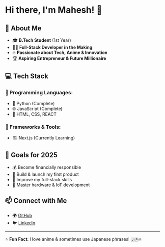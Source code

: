 # Hi there, I'm Mahesh! 👋

## 🚀 About Me

- 🎓 **B.Tech Student** (1st Year)
- 👨‍💻 **Full-Stack Developer in the Making**
- 🔥 **Passionate about Tech, Anime & Innovation**
- 🏆 **Aspiring Entrepreneur & Future Millionaire**


## 💻 Tech Stack

### 🔹 Programming Languages:
- 🐍 Python (Complete)
- 🌐 JavaScript (Complete)
- 💎 HTML, CSS, REACT

### 🔹 Frameworks & Tools:
- 🏗️ Next.js (Currently Learning)

## 🎯 Goals for 2025
- 💰 Become financially responsible
- 📱 Build & launch my first product
- 🚀 Improve my full-stack skills
- 📡 Master hardware & IoT development

## 📫 Connect with Me

- 🌍 [GitHub](https://github.com/Mahesh2-3)
- 🐦 [Linkedin](https://www.linkedin.com/in/karna-mahesh-babu/)


---
⭐ **Fun Fact:** I love anime & sometimes use Japanese phrases! 🇯🇵🔥



<!---
Mahesh2-3/Mahesh2-3 is a ✨ special ✨ repository because its `README.md` (this file) appears on your GitHub profile.
You can click the Preview link to take a look at your changes.
--->
